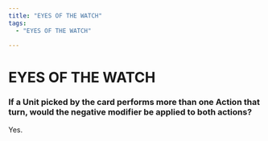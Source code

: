 ```yaml
---
title: "EYES OF THE WATCH"
tags:
  - "EYES OF THE WATCH"

---
```


# EYES OF THE WATCH

### If a Unit picked by the card performs more than one Action that turn, would the negative modifier be applied to both actions?

Yes.

